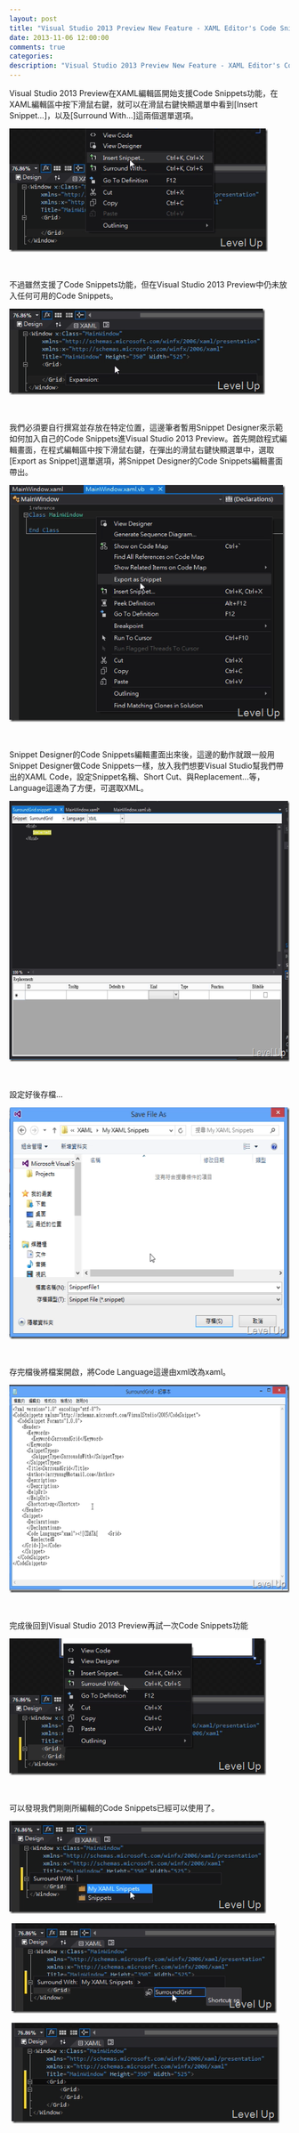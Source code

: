 ```yaml
---
layout: post
title: "Visual Studio 2013 Preview New Feature - XAML Editor's Code Snippets"
date: 2013-11-06 12:00:00
comments: true
categories: 
description: "Visual Studio 2013 Preview New Feature - XAML Editor's Code Snippets"
---
```

<p>Visual Studio 2013 Preview在XAML編輯區開始支援Code Snippets功能，在XAML編輯區中按下滑鼠右鍵，就可以在滑鼠右鍵快顯選單中看到[Insert Snippet...]，以及[Surround With...]這兩個選單選項。 </p>  <p><img title="image" style="border-left-width: 0px; border-right-width: 0px; border-bottom-width: 0px; display: inline; border-top-width: 0px" border="0" alt="image" src="\images\posts\ff1a5a3c-c70b-4d33-8a34-c084836078ac\image_thumb.png" width="465" height="222" /></a></p>  <p> </p>  <p>不過雖然支援了Code Snippets功能，但在Visual Studio 2013 Preview中仍未放入任何可用的Code Snippets。</p>  <p><a href="http://files.dotblogs.com.tw/larrynung/1309/1260359fa6f8_1515E/image_4.png"><img title="image" style="border-left-width: 0px; border-right-width: 0px; border-bottom-width: 0px; display: inline; border-top-width: 0px" border="0" alt="image" src="\images\posts\ff1a5a3c-c70b-4d33-8a34-c084836078ac\image_thumb_1.png" width="460" height="155" /></a> </p>  <p> </p>  <p>我們必須要自行撰寫並存放在特定位置，這邊筆者暫用Snippet Designer來示範如何加入自己的Code Snippets進Visual Studio 2013 Preview。首先開啟程式編輯畫面，在程式編輯區中按下滑鼠右鍵，在彈出的滑鼠右鍵快顯選單中，選取[Export as Snippet]選單選項，將Snippet Designer的Code Snippets編輯畫面帶出。</p>  <p><a href="http://files.dotblogs.com.tw/larrynung/1309/1260359fa6f8_1515E/image_6.png"><img title="image" style="border-left-width: 0px; border-right-width: 0px; border-bottom-width: 0px; display: inline; border-top-width: 0px" border="0" alt="image" src="\images\posts\ff1a5a3c-c70b-4d33-8a34-c084836078ac\image_thumb_2.png" width="496" height="426" /></a> </p>  <p> </p>  <p>Snippet Designer的Code Snippets編輯畫面出來後，這邊的動作就跟一般用Snippet Designer做Code Snippets一樣，放入我們想要Visual Studio幫我們帶出的XAML Code，設定Snippet名稱、Short Cut、與Replacement...等，Language這邊為了方便，可選取XML。</p>  <p><a href="http://files.dotblogs.com.tw/larrynung/1309/1260359fa6f8_1515E/image_8.png"><img title="image" style="border-left-width: 0px; border-right-width: 0px; border-bottom-width: 0px; display: inline; border-top-width: 0px" border="0" alt="image" src="\images\posts\ff1a5a3c-c70b-4d33-8a34-c084836078ac\image_thumb_3.png" width="644" height="469" /></a> </p>  <p> </p>  <p>設定好後存檔…</p>  <p><a href="http://files.dotblogs.com.tw/larrynung/1309/1260359fa6f8_1515E/image_20.png"><img title="image" style="border-left-width: 0px; border-right-width: 0px; border-bottom-width: 0px; display: inline; border-top-width: 0px" border="0" alt="image" src="\images\posts\ff1a5a3c-c70b-4d33-8a34-c084836078ac\image_thumb_9.png" width="557" height="417" /></a> </p>  <p> </p>  <p>存完檔後將檔案開啟，將Code Language這邊由xml改為xaml。</p>  <p />  <p />  <p><a href="http://files.dotblogs.com.tw/larrynung/1309/1260359fa6f8_1515E/image_10.png"><img title="image" style="border-left-width: 0px; border-right-width: 0px; border-bottom-width: 0px; display: inline; border-top-width: 0px" border="0" alt="image" src="\images\posts\ff1a5a3c-c70b-4d33-8a34-c084836078ac\image_thumb_4.png" width="644" height="374" /></a> </p>  <p> </p>  <p>完成後回到Visual Studio 2013 Preview再試一次Code Snippets功能</p>  <p><a href="http://files.dotblogs.com.tw/larrynung/1309/1260359fa6f8_1515E/image_12.png"><img title="image" style="border-left-width: 0px; border-right-width: 0px; border-bottom-width: 0px; display: inline; border-top-width: 0px" border="0" alt="image" src="\images\posts\ff1a5a3c-c70b-4d33-8a34-c084836078ac\image_thumb_5.png" width="462" height="246" /></a></p>  <p> </p>  <p>可以發現我們剛剛所編輯的Code Snippets已經可以使用了。</p>  <p><a href="http://files.dotblogs.com.tw/larrynung/1309/1260359fa6f8_1515E/image_14.png"><img title="image" style="border-left-width: 0px; border-right-width: 0px; border-bottom-width: 0px; display: inline; border-top-width: 0px" border="0" alt="image" src="\images\posts\ff1a5a3c-c70b-4d33-8a34-c084836078ac\image_thumb_6.png" width="462" height="167" /></a></p>  <p> <a href="http://files.dotblogs.com.tw/larrynung/1309/1260359fa6f8_1515E/image_16.png"><img title="image" style="border-left-width: 0px; border-right-width: 0px; border-bottom-width: 0px; display: inline; border-top-width: 0px" border="0" alt="image" src="\images\posts\ff1a5a3c-c70b-4d33-8a34-c084836078ac\image_thumb_7.png" width="477" height="162" /></a></p>  <p> <a href="http://files.dotblogs.com.tw/larrynung/1309/1260359fa6f8_1515E/image_18.png"><img title="image" style="border-left-width: 0px; border-right-width: 0px; border-bottom-width: 0px; display: inline; border-top-width: 0px" border="0" alt="image" src="\images\posts\ff1a5a3c-c70b-4d33-8a34-c084836078ac\image_thumb_8.png" width="482" height="181" /></p>